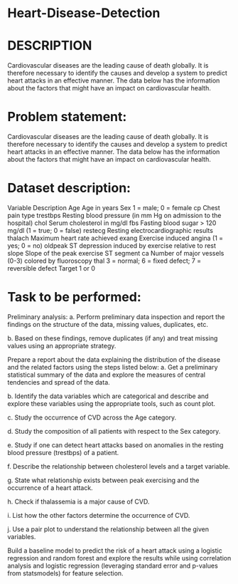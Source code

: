 # Heart-Disease-Detection


# DESCRIPTION
Cardiovascular diseases are the leading cause of death globally. It is therefore necessary to identify the causes and develop a system to predict heart attacks in an effective manner. The data below has the information about the factors that might have an impact on cardiovascular health.


# Problem statement:
Cardiovascular diseases are the leading cause of death globally. It is therefore necessary to identify the causes and develop a system to predict heart attacks in an effective manner. The data below has the information about the factors that might have an impact on cardiovascular health.

# Dataset description:
Variable	Description
Age	Age in years
Sex	1 = male; 0 = female
cp	Chest pain type
trestbps	Resting blood pressure (in mm Hg on admission to the hospital)
chol	Serum cholesterol in mg/dl
fbs	Fasting blood sugar > 120 mg/dl (1 = true; 0 = false)
restecg	Resting electrocardiographic results
thalach	Maximum heart rate achieved
exang	Exercise induced angina (1 = yes; 0 = no)
oldpeak	ST depression induced by exercise relative to rest
slope	Slope of the peak exercise ST segment
ca	Number of major vessels (0-3) colored by fluoroscopy
thal	3 = normal; 6 = fixed defect; 7 = reversible defect
Target	1 or 0

# Task to be performed:
Preliminary analysis:
a. Perform preliminary data inspection and report the findings on the structure of the data, missing values, duplicates, etc.

b. Based on these findings, remove duplicates (if any) and treat missing values using an appropriate strategy.

Prepare a report about the data explaining the distribution of the disease and the related factors using the steps listed below: a. Get a preliminary statistical summary of the data and explore the measures of central tendencies and spread of the data.

b. Identify the data variables which are categorical and describe and explore these variables using the appropriate tools, such as count plot.

c. Study the occurrence of CVD across the Age category.

d. Study the composition of all patients with respect to the Sex category.

e. Study if one can detect heart attacks based on anomalies in the resting blood pressure (trestbps) of a patient.

f. Describe the relationship between cholesterol levels and a target variable.

g. State what relationship exists between peak exercising and the occurrence of a heart attack.

h. Check if thalassemia is a major cause of CVD.

i. List how the other factors determine the occurrence of CVD.

j. Use a pair plot to understand the relationship between all the given variables.

Build a baseline model to predict the risk of a heart attack using a logistic regression and random forest and explore the results while using correlation analysis and logistic regression (leveraging standard error and p-values from statsmodels) for feature selection.
